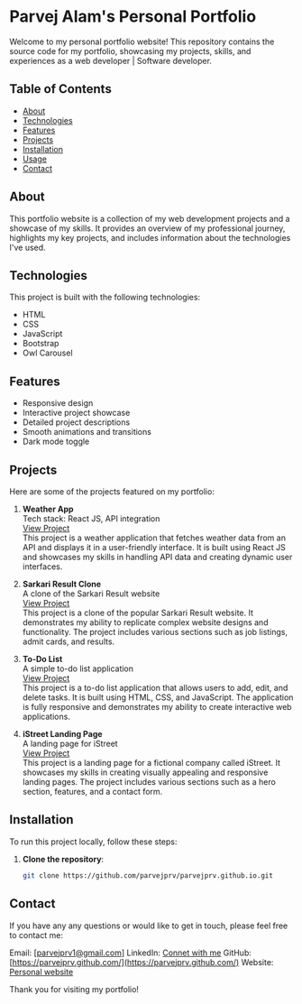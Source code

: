 # Parvej Alam's Personal Portfolio

Welcome to my personal portfolio website! This repository contains the source code for my portfolio, showcasing my projects, skills, and experiences as a web developer | Software developer.

## Table of Contents

- [About](#about)
- [Technologies](#technologies)
- [Features](#features)
- [Projects](#projects)
- [Installation](#installation)
- [Usage](#usage)
- [Contact](#contact)

## About

This portfolio website is a collection of my web development projects and a showcase of my skills. It provides an overview of my professional journey, highlights my key projects, and includes information about the technologies I've used.

## Technologies

This project is built with the following technologies:
- HTML
- CSS
- JavaScript
- Bootstrap
- Owl Carousel

## Features

- Responsive design
- Interactive project showcase
- Detailed project descriptions
- Smooth animations and transitions
- Dark mode toggle

## Projects

Here are some of the projects featured on my portfolio:

1. **Weather App**  
   Tech stack: React JS, API integration  
   [View Project](https://parvejprv.github.io/weather-app/)  
   This project is a weather application that fetches weather data from an API and displays it in a user-friendly interface. It is built using React JS and showcases my skills in handling API data and creating dynamic user interfaces.

2. **Sarkari Result Clone**  
   A clone of the Sarkari Result website  
   [View Project](https://parvejprv.github.io/sarkari-result-clone/)  
   This project is a clone of the popular Sarkari Result website. It demonstrates my ability to replicate complex website designs and functionality. The project includes various sections such as job listings, admit cards, and results.

3. **To-Do List**  
   A simple to-do list application  
   [View Project](https://parvejprv.github.io/todo-list/)  
   This project is a to-do list application that allows users to add, edit, and delete tasks. It is built using HTML, CSS, and JavaScript. The application is fully responsive and demonstrates my ability to create interactive web applications.

4. **iStreet Landing Page**  
   A landing page for iStreet  
   [View Project](https://parvejprv.github.io/avenger/8-LandingPage/)  
   This project is a landing page for a fictional company called iStreet. It showcases my skills in creating visually appealing and responsive landing pages. The project includes various sections such as a hero section, features, and a contact form.

## Installation

To run this project locally, follow these steps:

1. **Clone the repository**:
   ```sh
   git clone https://github.com/parvejprv/parvejprv.github.io.git

   ```

## Contact

If you have any any questions or would like to get in touch, please feel free to contact me:

Email: [parvejprv1@gmail.com]
LinkedIn: [Connet with me](https://www.linkedin.com/in/parvejprv1/)
GitHub: [https://parvejprv.github.com/](https://parvejprv.github.com/)
Website: [Personal website](https://parvejprv.github.io/)

Thank you for visiting my portfolio!
